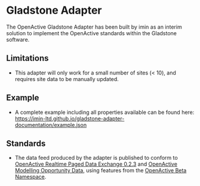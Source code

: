 # Gladstone Adapter
The OpenActive Gladstone Adapter has been built by imin as an interim solution to implement the OpenActive standards within the Gladstone software.

## Limitations

- This adapter will only work for a small number of sites (< 10), and requires site data to be manually updated.

## Example

- A complete example including all properties available can be found here: https://imin-ltd.github.io/gladstone-adapter-documentation/example.json

## Standards
- The data feed produced by the adapter is published to conform to [OpenActive Realtime Paged Data Exchange 0.2.3](https://www.openactive.io/realtime-paged-data-exchange/0.2.3/) and [OpenActive Modelling Opportunity Data](https://www.openactive.io/modelling-opportunity-data/), using features from the [OpenActive Beta Namespace](https://www.openactive.io/ns-beta/).
